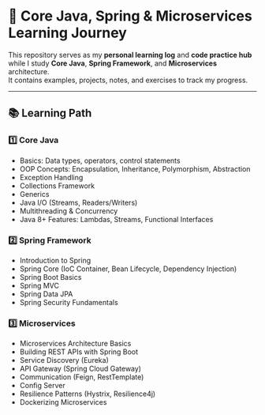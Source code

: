 # 🚀 Core Java, Spring & Microservices Learning Journey

This repository serves as my **personal learning log** and **code practice hub** while I study **Core Java**, **Spring Framework**, and **Microservices** architecture.  
It contains examples, projects, notes, and exercises to track my progress.

---

## 📚 Learning Path

### 1️⃣ Core Java
- Basics: Data types, operators, control statements
- OOP Concepts: Encapsulation, Inheritance, Polymorphism, Abstraction
- Exception Handling
- Collections Framework
- Generics
- Java I/O (Streams, Readers/Writers)
- Multithreading & Concurrency
- Java 8+ Features: Lambdas, Streams, Functional Interfaces

### 2️⃣ Spring Framework
- Introduction to Spring
- Spring Core (IoC Container, Bean Lifecycle, Dependency Injection)
- Spring Boot Basics
- Spring MVC
- Spring Data JPA
- Spring Security Fundamentals

### 3️⃣ Microservices
- Microservices Architecture Basics
- Building REST APIs with Spring Boot
- Service Discovery (Eureka)
- API Gateway (Spring Cloud Gateway)
- Communication (Feign, RestTemplate)
- Config Server
- Resilience Patterns (Hystrix, Resilience4j)
- Dockerizing Microservices
